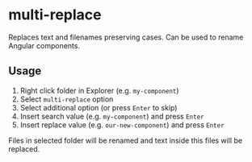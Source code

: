 # multi-replace

Replaces text and filenames preserving cases.
Can be used to rename Angular components.

## Usage

1. Right click folder in Explorer (e.g. `my-component`)
2. Select `multi-replace` option
3. Select additional option (or press `Enter` to skip)
4. Insert search value (e.g. `my-component`) and press `Enter`
5. Insert replace value (e.g. `our-new-component`) and press `Enter`

Files in selected folder will be renamed and text inside this files will be replaced.
